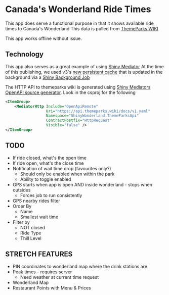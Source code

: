 # Canada's Wonderland Ride Times

This app does serve a functional purpose in that it shows available ride times to Canada's Wonderland
This data is pulled from [ThemeParks WIKI](https://themeparks.wiki/)

This app works offline without issue.
  
## Technology

This app also serves as a great example of using [Shiny Mediator](https://shinylib.net/client/mediator/)
At the time of this publishing, we used v3's [new persistent cache](https://shinylib.net/client/mediator/middleware/caching/) 
that is updated in the background via a [Shiny Background Job](https://shinylib.net/client/jobs/)

The HTTP API to themeparks wiki is generated using [Shiny Mediators OpenAPI source generator](https://shinylib.net/client/mediator/extensions/http/).  Look in the csproj for the following

```xml
<ItemGroup>
    <MediatorHttp Include="OpenApiRemote"
                  Uri="https://api.themeparks.wiki/docs/v1.yaml"
                  Namespace="ShinyWonderland.ThemeParksApi"
                  ContractPostfix="HttpRequest"
                  Visible="false" />
</ItemGroup>
```

## TODO
* If ride closed, what's the open time
* If ride open, what's the close time
* Notification of wait time drop (favourites only?)
    * Should only be enabled when within the park
    * Ability to toggle enabled
* GPS starts when app is open AND inside wonderland - stops when outsides
    * Forces job to run consistently
* GPS nearby rides filter
* Order By 
  * Name
  * Smallest wait time
* Filter by 
  * NOT closed
  * Ride Type
  * Thill Level

## STRETCH FEATURES
* PIN coordinates to wonderland map where the drink stations are
* Peak times - requires server
    * Need weather at current time request
* Wonderland Map
* Restaurant Points with Menu & Prices
